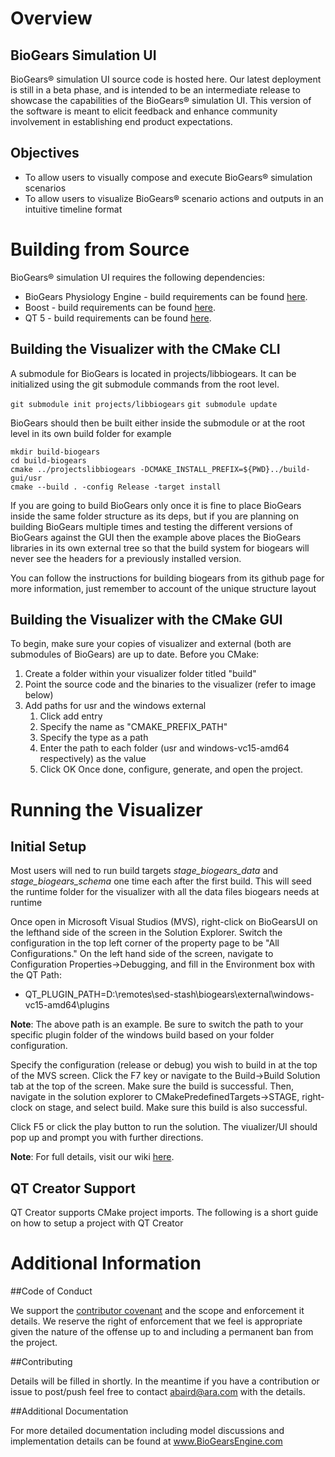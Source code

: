 # Overview

## BioGears Simulation UI
BioGears® simulation UI source code is hosted here. Our latest deployment is still in a beta phase, and is intended to be an intermediate release to showcase the capabilities of the BioGears® simulation UI. This version of the software is meant to elicit feedback and enhance community involvement in establishing end product expectations.

## Objectives

* To allow users to visually compose and execute BioGears® simulation scenarios
* To allow users to visualize BioGears® scenario actions and outputs in an intuitive timeline format

# Building from Source

BioGears® simulation UI requires the following dependencies:
* BioGears Physiology Engine - build requirements can be found [here](https://github.com/BioGearsEngine/core/wiki).
* Boost - build requirements can be found [here](https://www.boost.org/doc/libs/1_68_0/more/getting_started/index.html).
* QT 5 -  build requirements can be found [here](https://wiki.qt.io/Building_Qt_5_from_Git).

## Building the Visualizer with the CMake CLI

A submodule for BioGears is located in projects/libbiogears. It can be initialized using the git submodule commands from the root level. 

`git submodule init projects/libbiogears`
`git submodule update`

BioGears should then be built either inside the submodule or at the root level in its own build folder for example

```
mkdir build-biogears
cd build-biogears
cmake ../projectslibbiogears -DCMAKE_INSTALL_PREFIX=${PWD}../build-gui/usr 
cmake --build . -config Release -target install 
```

If you are going to build BioGears only once it is fine to place BioGears inside the same folder structure as its deps, but if you are planning on building BioGears multiple times and testing the different versions of BioGears against the GUI then the example above places the BioGears libraries in its own external tree so that the build system for biogears will never see the headers for a previously installed version.  

You can follow the instructions for building biogears from its github page for more information, just remember to account of the unique structure layout

## Building the Visualizer with the CMake GUI

To begin, make sure your copies of visualizer and external (both are submodules of BioGears) are up to date. Before you CMake:
1. Create a folder within your visualizer folder titled "build"
1. Point the source code and the binaries to the visualizer (refer to image below)
1. Add paths for usr and the windows external
     1. Click add entry
     1. Specify the name as "CMAKE_PREFIX_PATH"
     1. Specify the type as a path
     1. Enter the path to each folder (usr and windows-vc15-amd64 respectively) as the value
     1. Click OK
Once done, configure, generate, and open the project.

# Running the Visualizer

## Initial Setup
Most users will ned to run build targets *stage_biogears_data* and *stage_biogears_schema* one time each after the first build. This will seed the runtime folder for the visualizer with all the data files biogears needs at runtime

Once open in Microsoft Visual Studios (MVS), right-click on BioGearsUI on the lefthand side of the screen in the Solution Explorer. Switch the configuration in the top left corner of the property page to be "All Configurations." On the left hand side of the screen, navigate to Configuration Properties→Debugging, and fill in the Environment box with the QT Path:

* QT_PLUGIN_PATH=D:\remotes\sed-stash\biogears\external\windows-vc15-amd64\plugins

**Note**: The above path is an example. Be sure to switch the path to your specific plugin folder of the windows build based on your folder configuration. 

Specify the configuration (release or debug) you wish to build in at the top of the MVS screen. Click the F7 key or navigate to the Build→Build Solution tab at the top of the screen. Make sure the build is successful. Then, navigate in the solution explorer to CMakePredefinedTargets→STAGE, right-clock on stage, and select build. Make sure this build is also successful. 

Click F5 or click the play button to run the solution. The viualizer/UI should pop up and prompt you with further directions.

**Note**: For full details, visit our wiki [here]( https://github.com/BioGearsEngine/ui/wiki/Running-the-Visualizer).

## QT Creator Support
QT Creator supports CMake project imports. The following is a short guide on how to setup a project with QT Creator

# Additional Information


##Code of Conduct

We support the [contributor covenant](https://github.com/BioGearsEngine/Engine/blob/master/CODE_OF_CONDUCT.md) and the scope and enforcement it details. We reserve the right of enforcement that we feel is appropriate given the nature of the offense up to and including a permanent ban from the project.

##Contributing 

Details will be filled in shortly. In the meantime if you have a contribution or issue to post/push feel free to contact abaird@ara.com with the details. 

##Additional Documentation

For more detailed documentation including model discussions and implementation details can be found at www.BioGearsEngine.com





